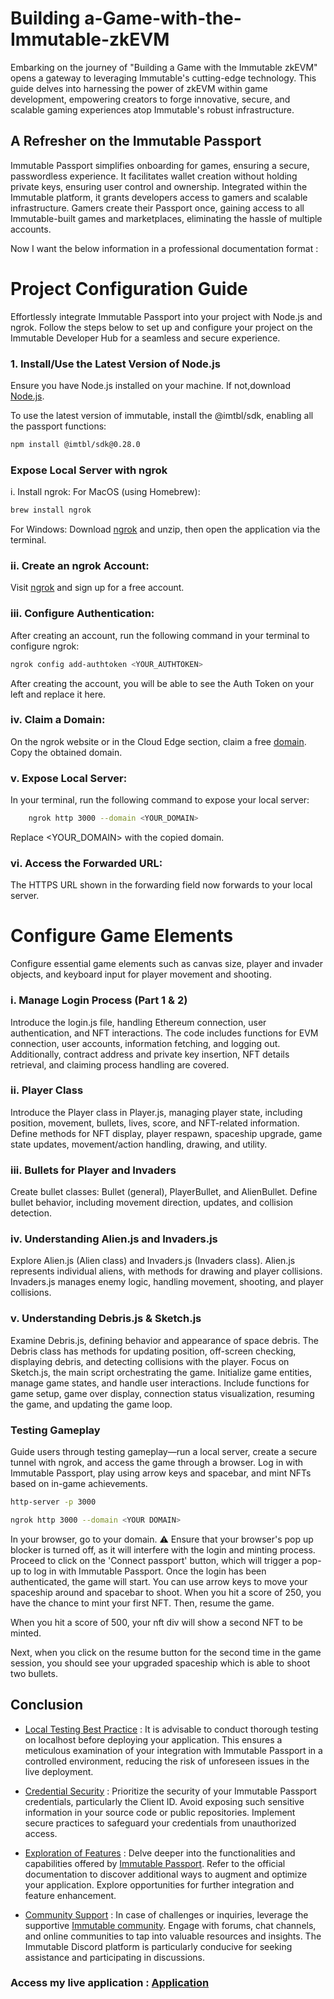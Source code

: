 # Building a-Game-with-the-Immutable-zkEVM

Embarking on the journey of "Building a Game with the Immutable zkEVM" opens a gateway to leveraging Immutable's cutting-edge technology. This guide delves into harnessing the power of zkEVM within game development, empowering creators to forge innovative, secure, and scalable gaming experiences atop Immutable's robust infrastructure.


## A Refresher on the Immutable Passport

Immutable Passport simplifies onboarding for games, ensuring a secure, passwordless experience. It facilitates wallet creation without holding private keys, ensuring user control and ownership. Integrated within the Immutable platform, it grants developers access to gamers and scalable infrastructure. Gamers create their Passport once, gaining access to all Immutable-built games and marketplaces, eliminating the hassle of multiple accounts.

Now I want the below information in a professional documentation format  :

# Project Configuration Guide

Effortlessly integrate Immutable Passport into your project with Node.js and ngrok. Follow the steps below to set up and configure your project on the Immutable Developer Hub for a seamless and secure experience.

### 1. Install/Use the Latest Version of Node.js

Ensure you have Node.js installed on your machine. If not,download [Node.js](https://nodejs.org/en/download).

To use the latest version of immutable, install the @imtbl/sdk, enabling all the passport functions:

```bash
npm install @imtbl/sdk@0.28.0
```

### Expose Local Server with ngrok
 i. Install ngrok:
 For MacOS (using Homebrew):
 
``` bash
brew install ngrok
```

 For Windows:
Download [ngrok](https://dashboard.ngrok.com/get-started/setup/windows) and unzip, then open the application via the terminal.

### ii. Create an ngrok Account:
Visit [ngrok](https://dashboard.ngrok.com/login?state=JmUkV6gkSjCOEUITOlSyiz77u5IPWoRj1gC9yoOFFrLa7EsDyFUO2p7YpKZPmqCqj-qpy3Q04E8lbnAQQg4qPVXM7lR5_iu8iq0s9H4eSNn8QhCEho02NiEl1UKw2x1JBIWIZHh71P25SJALLdY80D-vltCJ_35KdAlerlpS0TR2gg%3D%3D) and sign up for a free account.

### iii. Configure Authentication:
After creating an account, run the following command in your terminal to configure ngrok:
``` bash
ngrok config add-authtoken <YOUR_AUTHTOKEN>
```
After creating the account, you will be able to see the Auth Token on your left and replace it here.

### iv. Claim a Domain:
On the ngrok website or in the Cloud Edge section, claim a free [domain](https://dashboard.ngrok.com/cloud-edge/domains). Copy the obtained domain.

### v. Expose Local Server:

In your terminal, run the following command to expose your local server:

``` bash
    ngrok http 3000 --domain <YOUR_DOMAIN>
``` 
Replace <YOUR_DOMAIN> with the copied domain.
### vi. Access the Forwarded URL:
The HTTPS URL shown in the forwarding field now forwards to your local server.

# Configure Game Elements
Configure essential game elements such as canvas size, player and invader objects, and keyboard input for player movement and shooting.

### i. Manage Login Process (Part 1 & 2)
Introduce the login.js file, handling Ethereum connection, user authentication, and NFT interactions. The code includes functions for EVM connection, user accounts, information fetching, and logging out. Additionally, contract address and private key insertion, NFT details retrieval, and claiming process handling are covered.
### ii. Player Class
Introduce the Player class in Player.js, managing player state, including position, movement, bullets, lives, score, and NFT-related information. Define methods for NFT display, player respawn, spaceship upgrade, game state updates, movement/action handling, drawing, and utility.
### iii. Bullets for Player and Invaders
Create bullet classes: Bullet (general), PlayerBullet, and AlienBullet. Define bullet behavior, including movement direction, updates, and collision detection.
### iv. Understanding Alien.js and Invaders.js
Explore Alien.js (Alien class) and Invaders.js (Invaders class). Alien.js represents individual aliens, with methods for drawing and player collisions. Invaders.js manages enemy logic, handling movement, shooting, and player collisions.
### v. Understanding Debris.js & Sketch.js 
Examine Debris.js, defining behavior and appearance of space debris. The Debris class has methods for updating position, off-screen checking, displaying debris, and detecting collisions with the player. Focus on Sketch.js, the main script orchestrating the game. Initialize game entities, manage game states, and handle user interactions. Include functions for game setup, game over display, connection status visualization, resuming the game, and updating the game loop.
      
### Testing Gameplay
Guide users through testing gameplay—run a local server, create a secure tunnel with ngrok, and access the game through a browser. Log in with Immutable Passport, play using arrow keys and spacebar, and mint NFTs based on in-game achievements.

``` bash
http-server -p 3000
```

``` bash
ngrok http 3000 --domain <YOUR DOMAIN>
```

In your browser, go to your domain. ⚠️ Ensure that your browser's pop up blocker is turned off, as it will interfere with the login and minting process. Proceed to click on the 'Connect passport' button, which will trigger a pop-up to log in with Immutable Passport. Once the login has been authenticated, the game will start. You can use arrow keys to move your spaceship around and spacebar to shoot. When you hit a score of 250, you have the chance to mint your first NFT. Then, resume the game.

When you hit a score of 500, your nft div will show a second NFT to be minted. 

Next, when you click on the resume button for the second time in the game session, you should see your upgraded spaceship which is able to shoot two bullets. 

## Conclusion 
- [Local Testing Best Practice](#Local-Testing-Best-Practice) :
   It is advisable to conduct thorough testing on localhost before deploying your application. This ensures a meticulous examination of your integration with Immutable Passport in a controlled environment, reducing the risk of unforeseen issues in the live deployment.

- [Credential Security](#Credential-Security) :
Prioritize the security of your Immutable Passport credentials, particularly the Client ID. Avoid exposing such sensitive information in your source code or public repositories. Implement secure practices to safeguard your credentials from unauthorized access.

- [Exploration of Features](#Exploration-of-Features) : 
Delve deeper into the functionalities and capabilities offered by [Immutable Passport](https://docs.immutable.com/docs/zkevm/overview/). Refer to the official documentation to discover additional ways to augment and optimize your application. Explore opportunities for further integration and feature enhancement.

- [Community Support](#Community-Support) :
In case of challenges or inquiries, leverage the supportive [Immutable community](). Engage with forums, chat channels, and online communities to tap into valuable resources and insights. The Immutable Discord platform is particularly conducive for seeking assistance and participating in discussions.

### Access my live application : [Application]()
